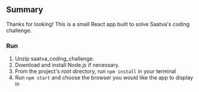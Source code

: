 ## Summary
Thanks for looking! This is a small React app built to solve Saatva's coding challenge. 

### Run
1. Unzip saatva_coding_challenge.
2. Download and install Node.js if necessary.
3. From the project's root directory, run `npm install` in your terminal
4. Run `npm start` and choose the browser you would like the app to display in